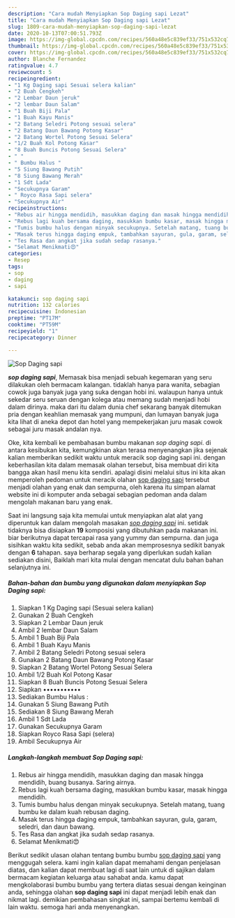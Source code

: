 ```yaml
---
description: "Cara mudah Menyiapkan Sop Daging sapi Lezat"
title: "Cara mudah Menyiapkan Sop Daging sapi Lezat"
slug: 1809-cara-mudah-menyiapkan-sop-daging-sapi-lezat
date: 2020-10-13T07:00:51.793Z
image: https://img-global.cpcdn.com/recipes/560a48e5c839ef33/751x532cq70/sop-daging-sapi-foto-resep-utama.jpg
thumbnail: https://img-global.cpcdn.com/recipes/560a48e5c839ef33/751x532cq70/sop-daging-sapi-foto-resep-utama.jpg
cover: https://img-global.cpcdn.com/recipes/560a48e5c839ef33/751x532cq70/sop-daging-sapi-foto-resep-utama.jpg
author: Blanche Fernandez
ratingvalue: 4.7
reviewcount: 5
recipeingredient:
- "1 Kg Daging sapi Sesuai selera kalian"
- "2 Buah Cengkeh"
- "2 Lembar Daun jeruk"
- "2 lembar Daun Salam"
- "1 Buah Biji Pala"
- "1 Buah Kayu Manis"
- "2 Batang Seledri Potong sesuai selera"
- "2 Batang Daun Bawang Potong Kasar"
- "2 Batang Wortel Potong Sesuai Selera"
- "1/2 Buah Kol Potong Kasar"
- "8 Buah Buncis Potong Sesuai Selera"
- " "
- " Bumbu Halus "
- "5 Siung Bawang Putih"
- "8 Siung Bawang Merah"
- "1 Sdt Lada"
- "Secukupnya Garam"
- " Royco Rasa Sapi selera"
- "Secukupnya Air"
recipeinstructions:
- "Rebus air hingga mendidih, masukkan daging dan masak hingga mendidih, buang busanya. Saring airnya."
- "Rebus lagi kuah bersama daging, masukkan bumbu kasar, masak hingga mendidih."
- "Tumis bumbu halus dengan minyak secukupnya. Setelah matang, tuang bumbu ke dalam kuah rebusan daging."
- "Masak terus hingga daging empuk, tambahkan sayuran, gula, garam, seledri, dan daun bawang."
- "Tes Rasa dan angkat jika sudah sedap rasanya."
- "Selamat Menikmati😍"
categories:
- Resep
tags:
- sop
- daging
- sapi

katakunci: sop daging sapi 
nutrition: 132 calories
recipecuisine: Indonesian
preptime: "PT17M"
cooktime: "PT59M"
recipeyield: "1"
recipecategory: Dinner

---
```



![Sop Daging sapi](https://img-global.cpcdn.com/recipes/560a48e5c839ef33/751x532cq70/sop-daging-sapi-foto-resep-utama.jpg)

<b><i>sop daging sapi</i></b>, Memasak bisa menjadi sebuah kegemaran yang seru dilakukan oleh bermacam kalangan. tidaklah hanya para wanita, sebagian cowok juga banyak juga yang suka dengan hobi ini. walaupun hanya untuk sekedar seru seruan dengan kolega atau memang sudah menjadi hobi dalam dirinya. maka dari itu dalam dunia chef sekarang banyak ditemukan pria dengan keahlian memasak yang mumpuni, dan lumayan banyak juga kita lihat di aneka depot dan hotel yang mempekerjakan juru masak cowok sebagai juru masak andalan nya.

Oke, kita kembali ke pembahasan bumbu makanan <i>sop daging sapi</i>. di antara kesibukan kita, kemungkinan akan terasa menyenangkan jika sejenak kalian memberikan sedikit waktu untuk meracik sop daging sapi ini. dengan keberhasilan kita dalam memasak olahan tersebut, bisa membuat diri kita bangga akan hasil menu kita sendiri. apalagi disini melalui situs ini kita akan memperoleh pedoman untuk meracik olahan <u>sop daging sapi</u> tersebut menjadi olahan yang enak dan sempurna, oleh karena itu simpan alamat website ini di komputer anda sebagai sebagian pedoman anda dalam mengolah makanan baru yang enak.




Saat ini langsung saja kita memulai untuk menyiapkan alat alat yang diperuntuk kan dalam mengolah masakan <u><i>sop daging sapi</i></u> ini. setidak tidaknya bisa disiapkan <b>19</b> komposisi yang dibutuhkan pada makanan ini. biar berikutnya dapat tercapai rasa yang yummy dan sempurna. dan juga sisihkan waktu kita sedikit, sebab anda akan memprosesnya sedikit banyak dengan <b>6</b> tahapan. saya berharap segala yang diperlukan sudah kalian sediakan disini, Baiklah mari kita mulai dengan mencatat dulu bahan bahan selanjutnya ini.

<!--inarticleads1-->

##### Bahan-bahan dan bumbu yang digunakan dalam menyiapkan Sop Daging sapi:

1. Siapkan 1 Kg Daging sapi (Sesuai selera kalian)
1. Gunakan 2 Buah Cengkeh
1. Siapkan 2 Lembar Daun jeruk
1. Ambil 2 lembar Daun Salam
1. Ambil 1 Buah Biji Pala
1. Ambil 1 Buah Kayu Manis
1. Ambil 2 Batang Seledri Potong sesuai selera
1. Gunakan 2 Batang Daun Bawang Potong Kasar
1. Siapkan 2 Batang Wortel Potong Sesuai Selera
1. Ambil 1/2 Buah Kol Potong Kasar
1. Siapkan 8 Buah Buncis Potong Sesuai Selera
1. Siapkan  •••••••••••
1. Sediakan  Bumbu Halus :
1. Gunakan 5 Siung Bawang Putih
1. Sediakan 8 Siung Bawang Merah
1. Ambil 1 Sdt Lada
1. Gunakan Secukupnya Garam
1. Siapkan  Royco Rasa Sapi (selera)
1. Ambil Secukupnya Air




<!--inarticleads2-->

##### Langkah-langkah membuat Sop Daging sapi:

1. Rebus air hingga mendidih, masukkan daging dan masak hingga mendidih, buang busanya. Saring airnya.
1. Rebus lagi kuah bersama daging, masukkan bumbu kasar, masak hingga mendidih.
1. Tumis bumbu halus dengan minyak secukupnya. Setelah matang, tuang bumbu ke dalam kuah rebusan daging.
1. Masak terus hingga daging empuk, tambahkan sayuran, gula, garam, seledri, dan daun bawang.
1. Tes Rasa dan angkat jika sudah sedap rasanya.
1. Selamat Menikmati😍




Berikut sedikit ulasan olahan tentang bumbu bumbu <u>sop daging sapi</u> yang menggugah selera. kami ingin kalian dapat memahami dengan penjelasan diatas, dan kalian dapat membuat lagi di saat lain untuk di sajikan dalam bermacam kegiatan keluarga atau sahabat anda. kamu dapat mengkolaborasi bumbu bumbu yang tertera diatas sesuai dengan keinginan anda, sehingga olahan <b>sop daging sapi</b> ini dapat menjadi lebih enak dan nikmat lagi. demikian pembahasan singkat ini, sampai bertemu kembali di lain waktu. semoga hari anda menyenangkan.

